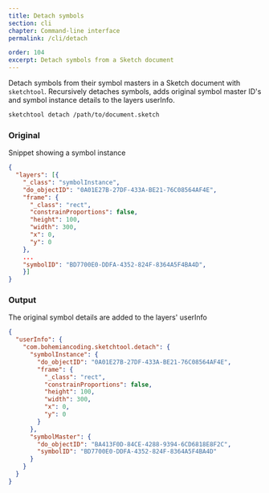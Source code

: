 ```yaml
---
title: Detach symbols
section: cli
chapter: Command-line interface
permalink: /cli/detach

order: 104
excerpt: Detach symbols from a Sketch document
---
```


Detach symbols from their symbol masters in a Sketch document with `sketchtool`. Recursively detaches symbols,
adds original symbol master ID's and symbol instance details to the layers userInfo.

```sh
sketchtool detach /path/to/document.sketch
```

### Original

Snippet showing a symbol instance

```json
{
  "layers": [{
    "_class": "symbolInstance",
    "do_objectID": "0A01E27B-27DF-433A-BE21-76C08564AF4E",
    "frame": {
      "_class": "rect",
      "constrainProportions": false,
      "height": 100,
      "width": 300,
      "x": 0,
      "y": 0
    },
    ...
    "symbolID": "BD7700E0-DDFA-4352-824F-8364A5F4BA4D",
    }]
}
```

### Output

The original symbol details are added to the layers' userInfo

```json
{
  "userInfo": {
    "com.bohemiancoding.sketchtool.detach": {
      "symbolInstance": {
        "do_objectID": "0A01E27B-27DF-433A-BE21-76C08564AF4E",
        "frame": {
          "_class": "rect",
          "constrainProportions": false,
          "height": 100,
          "width": 300,
          "x": 0,
          "y": 0
        }
      },
      "symbolMaster": {
        "do_objectID": "BA413F0D-84CE-4288-9394-6CD6818E8F2C",
        "symbolID": "BD7700E0-DDFA-4352-824F-8364A5F4BA4D"
      }
    }
  }
}
```
